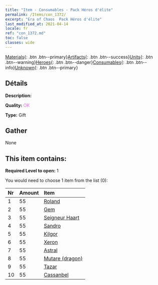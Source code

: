 ```yaml
---
title: "Item - Consumables - Pack Héros d'élite"
permalink: /Items/con_1372/
excerpt: "Era of Chaos  Pack Héros d'élite"
last_modified_at: 2021-04-14
locale: fr
ref: "con_1372.md"
toc: false
classes: wide
---
```

 [Materials](/fr/Items/){: .btn .btn--primary}[Artifacts](/fr/Items/Artifacts/){: .btn .btn--success}[Units](/fr/Items/Units/){: .btn .btn--warning}[Heroes](/fr/Items/Heroes/){: .btn .btn--danger}[Consumables](/fr/Items/Consumables/){: .btn .btn--info}[Unknown](/fr/Items/Unknown/){: .btn .btn--primary}

## Détails
 **Description:** 

 **Quality:** <span style="color: #DA70D6">OK</span>

 **Type:** Gift

## Gather

  None

## This item contains:

 **Required Level to open:** 1

 You would need to choose 1 item from the list (0):

  | Nr | Amount |     Item    |
  |:---|:-------|:------------|
  | 1 | 55 | [Roland](/fr/Items/her_362/) | 
  | 2 | 55 | [Gem](/fr/Items/her_369/) | 
  | 3 | 55 | [Seigneur Haart](/fr/Items/her_370/) | 
  | 4 | 55 | [Sandro](/fr/Items/her_371/) | 
  | 5 | 55 | [Kilgor](/fr/Items/her_374/) | 
  | 6 | 55 | [Xeron](/fr/Items/her_383/) | 
  | 7 | 55 | [Astral](/fr/Items/her_388/) | 
  | 8 | 55 | [Mutare (dragon)](/fr/Items/her_390/) | 
  | 9 | 55 | [Tazar](/fr/Items/her_393/) | 
  | 10 | 55 | [Cassanbel](/fr/Items/her_396/) | 
